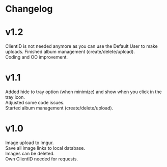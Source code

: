 Changelog
===========

v1.2
===
ClientID is not needed anymore as you can use the Default User to make uploads.
Finished album management (create/delete/upload).<br/>
Coding and OO improvement.

v1.1
===
Added hide to tray option (when minimize) and show when you click in the tray icon.<br/>
Adjusted some code issues.<br/>
Started album management (create/delete/upload).<br/>


v1.0
===
Image upload to Imgur.<br/>
Save all image links to local database.<br/>
Images can be deleted.<br/>
Own ClientID needed for requests.<br/>
